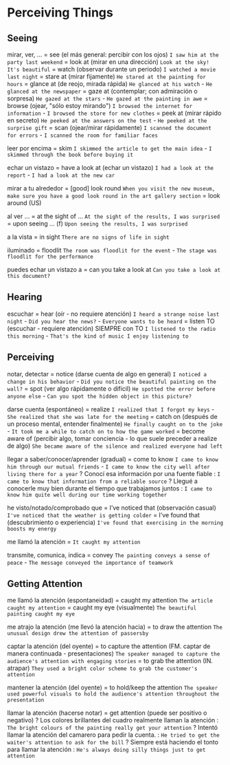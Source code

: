 # Perceiving Things

## Seeing

mirar, ver, ...
    = see (el más general: percibir con los ojos) `I saw him at the party last weekend`
    = look at (mirar en una dirección) `Look at the sky! It's beautiful`
    = watch (observar durante un periodo) `I watched a movie last night`
    = stare at (mirar fijamente) `He stared at the painting for hours`
    = glance at (de reojo, mirada rápida) `He glanced at his watch` - `He glanced at the newspaper`
    = gaze at (contemplar; con admiración o sorpresa) `He gazed at the stars` - `He gazed at the painting in awe`
    = browse (ojear, "sólo estoy mirando") `I browsed the internet for information` - `I browsed the store for new clothes`
    = peek at (mirar rápido en secreto) `He peeked at the answers on the test` - `He peeked at the surprise gift`
    = scan (ojear/mirar rápidamente) `I scanned the document for errors` - `I scanned the room for familiar faces`

leer por encima = skim `I skimmed the article to get the main idea` - `I skimmed through the book before buying it`

echar un vistazo
    = have a look at (echar un vistazo) `I had a look at the report` - `I had a look at the new car`

mirar a tu alrededor
    = [good] look round `When you visit the new museum, make sure you have a good look round in the art gallery section`
    = look around (US)

al ver ...
    = at the sight of ... `At the sight of the results, I was surprised`
    = upon seeing ... (f) `Upon seeing the results, I was surprised`


a la vista = in sight `There are no signs of life in sight`

iluminado = floodlit `The room was floodlit for the event` - `The stage was floodlit for the performance`

puedes echar un vistazo a
    = can you take a look at `Can you take a look at this document?`

## Hearing

escuchar
    = hear (oír - no requiere atención) `I heard a strange noise last night` - `Did you hear the news?` - `Everyone wants to be heard`
    = listen TO (escuchar - requiere atención) SIEMPRE con TO `I listened to the radio this morning` - `That's the kind of music I enjoy listening to`


## Perceiving

notar, detectar
    = notice (darse cuenta de algo en general) `I noticed a change in his behavior` - `Did you notice the beautiful painting on the wall?`
    = spot (ver algo rápidamente o difícil) `He spotted the error before anyone else` - `Can you spot the hidden object in this picture?`

darse cuenta (espontáneo)
    = realize `I realized that I forgot my keys` - `She realized that she was late for the meeting`
    = catch on (después de un proceso mental, entender finalmente) `He finally caught on to the joke` - `It took me a while to catch on to how the game worked`
    = become aware of (percibir algo, tomar conciencia - lo que suele preceder a realize de algo) `She became aware of the silence and realized everyone had left`

llegar a saber/conocer/aprender (gradual)
    = come to know `I came to know him through our mutual friends` - `I came to know the city well after living there for a year`
    ? Conocí esa información por una fuente fiable : `I came to know that information from a reliable source`
    ? Llegué a conocerle muy bien durante el tiempo que trabajamos juntos : `I came to know him quite well during our time working together`

he visto/notado/comprobado que
    = I’ve noticed that (observación casual) `I've noticed that the weather is getting colder`
    = I’ve found that (descubrimiento o experiencia) `I've found that exercising in the morning boosts my energy`


me llamó la atención = `It caught my attention`


transmite, comunica, indica = convey `The painting conveys a sense of peace` - `The message conveyed the importance of teamwork`


## Getting Attention


me llamó la atención (espontaneidad)
    = caught my attention  `The article caught my attention`
    = caught my eye (visualmente) `The beautiful painting caught my eye`

me atrajo la atención (me llevó la atención hacia)
    = to draw the attention `The unusual design drew the attention of passersby`

captar la atención (del oyente)
    = to capture the attention (FM. captar de manera continuada - presentaciones) `The speaker managed to capture the audience's attention with engaging stories`
    = to grab the attention (IN. atrapar) `They used a bright color scheme to grab the customer's attention`

mantener la atención (del oyente)
    = to hold/keep the attention `The speaker used powerful visuals to hold the audience's attention throughout the presentation`

llamar la atención (hacerse notar)
    = get attention (puede ser positivo o negativo)
    ? Los colores brillantes del cuadro realmente llaman la atención : `The bright colours of the painting really get your attention`
    ? Intentó llamar la atención del camarero para pedir la cuenta. : `He tried to get the waiter's attention to ask for the bill`
    ? Siempre está haciendo el tonto para llamar la atención : `He's always doing silly things just to get attention`
